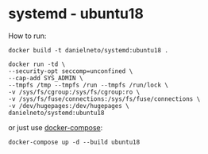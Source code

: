 # systemd - ubuntu18

How to run:

```shell
docker build -t danielneto/systemd:ubuntu18 .

docker run -td \
--security-opt seccomp=unconfined \
--cap-add SYS_ADMIN \
--tmpfs /tmp --tmpfs /run --tmpfs /run/lock \
-v /sys/fs/cgroup:/sys/fs/cgroup:ro \
-v /sys/fs/fuse/connections:/sys/fs/fuse/connections \
-v /dev/hugepages:/dev/hugepages \
danielneto/systemd:ubuntu18
```

or just use [docker-compose](https://docs.docker.com/compose/install/):

```shell
docker-compose up -d --build ubuntu18
```
